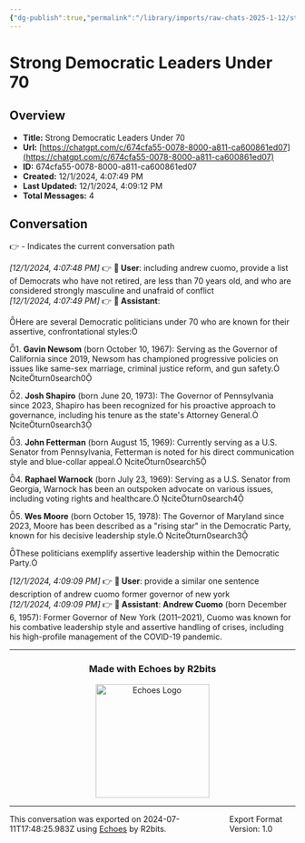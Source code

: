 ```yaml
---
{"dg-publish":true,"permalink":"/library/imports/raw-chats-2025-1-12/strong-democratic-leaders-under-70/"}
---
```


# Strong Democratic Leaders Under 70

## Overview
- **Title:** Strong Democratic Leaders Under 70
- **Url:** [https://chatgpt.com/c/674cfa55-0078-8000-a811-ca600861ed07](https://chatgpt.com/c/674cfa55-0078-8000-a811-ca600861ed07)
- **ID:** 674cfa55-0078-8000-a811-ca600861ed07
- **Created:** 12/1/2024, 4:07:49 PM
- **Last Updated:** 12/1/2024, 4:09:12 PM
- **Total Messages:** 4

## Conversation
👉 - Indicates the current conversation path

<i>[12/1/2024, 4:07:48 PM]</i> 👉 <b>👤 User</b>: including andrew cuomo, provide a list of Democrats who have not retired, are less than 70 years old, and who are considered strongly masculine and unafraid of conflict<br>
<i>[12/1/2024, 4:07:49 PM]</i> 👉 <b>🤖 Assistant</b>: 

Here are several Democratic politicians under 70 who are known for their assertive, confrontational styles:

1. **Gavin Newsom** (born October 10, 1967): Serving as the Governor of California since 2019, Newsom has championed progressive policies on issues like same-sex marriage, criminal justice reform, and gun safety. citeturn0search0

2. **Josh Shapiro** (born June 20, 1973): The Governor of Pennsylvania since 2023, Shapiro has been recognized for his proactive approach to governance, including his tenure as the state's Attorney General. citeturn0search3

3. **John Fetterman** (born August 15, 1969): Currently serving as a U.S. Senator from Pennsylvania, Fetterman is noted for his direct communication style and blue-collar appeal. citeturn0search5

4. **Raphael Warnock** (born July 23, 1969): Serving as a U.S. Senator from Georgia, Warnock has been an outspoken advocate on various issues, including voting rights and healthcare. citeturn0search4

5. **Wes Moore** (born October 15, 1978): The Governor of Maryland since 2023, Moore has been described as a "rising star" in the Democratic Party, known for his decisive leadership style. citeturn0search3

These politicians exemplify assertive leadership within the Democratic Party. <br>

<i>[12/1/2024, 4:09:09 PM]</i> 👉 <b>👤 User</b>: provide a similar one sentence description of andrew cuomo former governor of new york<br>
<i>[12/1/2024, 4:09:09 PM]</i> 👉 <b>🤖 Assistant</b>: **Andrew Cuomo** (born December 6, 1957): Former Governor of New York (2011–2021), Cuomo was known for his combative leadership style and assertive handling of crises, including his high-profile management of the COVID-19 pandemic.<br>

---

<div align="center">

### Made with Echoes by R2bits

<a href="https://echoes.r2bits.com">
  <img src="https://images.squarespace-cdn.com/content/v1/6493af4741c13939d335f0b8/18b27467-2da2-43b7-8d44-234bccf4f462/MINI_ECHOES_LOGO_NORMAL_WHITE_TEXT_SMALL-05-14+%281%29.png?format=300w" alt="Echoes Logo" width="200"/>
</a>

</div>

---

<div style="display: flex; justify-content: space-between;">
  <span>This conversation was exported on 2024-07-11T17:48:25.983Z using <a href="https://echoes.r2bits.com">Echoes</a> by R2bits.</span>
  <span>Export Format Version: 1.0</span>
</div>
